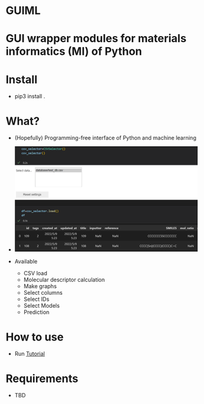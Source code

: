 # GUIML
# GUI wrapper modules for materials informatics (MI) of Python

# Install
- pip3 install .

# What?
- (Hopefully) Programming-free interface of Python and machine learning
- ![](pics/csv.png)

- Available
  - CSV load
  - Molecular descriptor calculation
  - Make graphs
  - Select columns
  - Select IDs
  - Select Models
  - Prediction

# How to use
- Run [Tutorial](Tutorial.ipynb)

# Requirements
- TBD